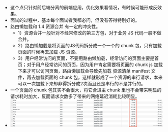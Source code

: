 - 这个点只针对前后端分离的前端应用，优化效果看情况，有时候可能形成反效果。
- 面试的过程中，基本每个面试者我都必问，但没有答得特别好的。
- 路由懒加载和 1.4 资源合并 有一定的冲突性。
	- 1）资源合并一般针对不经常修改的第三方包，对于业务 JS 代码一般不做合并。
	- 2）路由懒加载是将页面的JS代码拆分成一个一个的 chunk 包，只有加载页面的时候再去加载 JS 资源。
	- 3）用户经常访问的页面，不要用路由懒加载，经常访问的页面主要是首页；对于用户经常访问的页面，因为用户肯定需要将页面的 chunk js 加载下来才可以访问页面，路由懒加载会导致先加载 资源清单 manifest 文件，再去加载页面的 chunk 包，这样就形成了一个资源的串行请求，本来可以一次加载下来却非得拆分成2次而且还是串行的不是并行的。
- 一个页面的 chunk 包其实不会很大，将它合进主 chunk 里也不会带来明显的请求耗时加大，反而请求次数多了带来的网络延迟消耗比较明显。
- ![image.png](../assets/image_1656853606146_0.png)